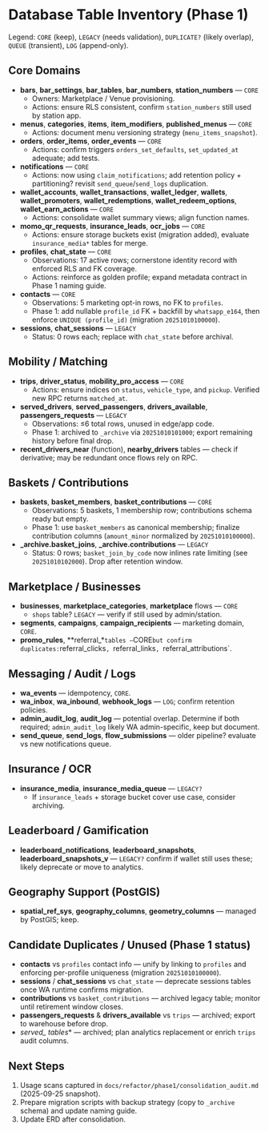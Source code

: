 # Database Table Inventory (Phase 1)

Legend: `CORE` (keep), `LEGACY` (needs validation), `DUPLICATE?` (likely overlap), `QUEUE` (transient), `LOG` (append-only).

## Core Domains
- **bars**, **bar_settings**, **bar_tables**, **bar_numbers**, **station_numbers** — `CORE`
  - Owners: Marketplace / Venue provisioning.
  - Actions: ensure RLS consistent, confirm `station_numbers` still used by station app.
- **menus**, **categories**, **items**, **item_modifiers**, **published_menus** — `CORE`
  - Actions: document menu versioning strategy (`menu_items_snapshot`).
- **orders**, **order_items**, **order_events** — `CORE`
  - Actions: confirm triggers `orders_set_defaults`, `set_updated_at` adequate; add tests.
- **notifications** — `CORE`
  - Actions: now using `claim_notifications`; add retention policy + partitioning? revisit `send_queue`/`send_logs` duplication.
- **wallet_accounts**, **wallet_transactions**, **wallet_ledger**, **wallets**, **wallet_promoters**, **wallet_redemptions**, **wallet_redeem_options**, **wallet_earn_actions** — `CORE`
  - Actions: consolidate wallet summary views; align function names.
- **momo_qr_requests**, **insurance_leads**, **ocr_jobs** — `CORE`
  - Actions: ensure storage buckets exist (migration added), evaluate `insurance_media*` tables for merge.
- **profiles**, **chat_state** — `CORE`
  - Observations: 17 active rows; cornerstone identity record with enforced RLS and FK coverage.
  - Actions: reinforce as golden profile; expand metadata contract in Phase 1 naming guide.
- **contacts** — `CORE`
  - Observations: 5 marketing opt-in rows, no FK to `profiles`.
  - Phase 1: add nullable `profile_id` FK + backfill by `whatsapp_e164`, then enforce `UNIQUE (profile_id)` (migration `20251010100000`).
- **sessions**, **chat_sessions** — `LEGACY`
  - Status: 0 rows each; replace with `chat_state` before archival.

## Mobility / Matching
- **trips**, **driver_status**, **mobility_pro_access** — `CORE`
  - Actions: ensure indices on `status`, `vehicle_type`, and `pickup`. Verified new RPC returns `matched_at`.
- **served_drivers**, **served_passengers**, **drivers_available**, **passengers_requests** — `LEGACY`
  - Observations: ≤6 total rows, unused in edge/app code.
  - Phase 1: archived to `_archive` via `20251010101000`; export remaining history before final drop.
- **recent_drivers_near** (function), **nearby_drivers** tables — check if derivative; may be redundant once flows rely on RPC.

## Baskets / Contributions
- **baskets**, **basket_members**, **basket_contributions** — `CORE`
  - Observations: 5 baskets, 1 membership row; contributions schema ready but empty.
  - Phase 1: use `basket_members` as canonical membership; finalize contribution columns (`amount_minor` normalized by `20251010100000`).
- **_archive.basket_joins**, **_archive.contributions** — `LEGACY`
  - Status: 0 rows; `basket_join_by_code` now inlines rate limiting (see `20251010102000`). Drop after retention window.

## Marketplace / Businesses
- **businesses**, **marketplace_categories**, **marketplace** flows — `CORE`
  - `shops` table? `LEGACY` — verify if still used by admin/station.
- **segments**, **campaigns**, **campaign_recipients** — marketing domain, `CORE`.
- **promo_rules**, **referral_*` tables — `CORE` but confirm duplicates: `referral_clicks`, `referral_links`, `referral_attributions`.

## Messaging / Audit / Logs
- **wa_events** — idempotency, `CORE`.
- **wa_inbox**, **wa_inbound**, **webhook_logs** — `LOG`; confirm retention policies.
- **admin_audit_log**, **audit_log** — potential overlap. Determine if both required; `admin_audit_log` likely WA admin-specific, keep but document.
- **send_queue**, **send_logs**, **flow_submissions** — older pipeline? evaluate vs new notifications queue.

## Insurance / OCR
- **insurance_media**, **insurance_media_queue** — `LEGACY?`
  - If `insurance_leads` + storage bucket cover use case, consider archiving.

## Leaderboard / Gamification
- **leaderboard_notifications**, **leaderboard_snapshots**, **leaderboard_snapshots_v** — `LEGACY?` confirm if wallet still uses these; likely deprecate or move to analytics.

## Geography Support (PostGIS)
- **spatial_ref_sys**, **geography_columns**, **geometry_columns** — managed by PostGIS; keep.

## Candidate Duplicates / Unused (Phase 1 status)
- **contacts** vs `profiles` contact info — unify by linking to `profiles` and enforcing per-profile uniqueness (migration `20251010100000`).
- **sessions** / **chat_sessions** vs `chat_state` — deprecate sessions tables once WA runtime confirms migration.
- **contributions** vs `basket_contributions` — archived legacy table; monitor until retirement window closes.
- **passengers_requests** & **drivers_available** vs `trips` — archived; export to warehouse before drop.
- **served_* tables** — archived; plan analytics replacement or enrich `trips` audit columns.

## Next Steps
1. Usage scans captured in `docs/refactor/phase1/consolidation_audit.md` (2025-09-25 snapshot).
2. Prepare migration scripts with backup strategy (copy to `_archive` schema) and update naming guide.
3. Update ERD after consolidation.
